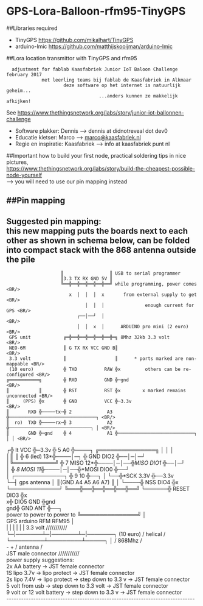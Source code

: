 # GPS-Lora-Balloon-rfm95-TinyGPS 

##Libraries required
- TinyGPS       https://github.com/mikalhart/TinyGPS
- arduino-lmic  https://github.com/matthijskooijman/arduino-lmic

##Lora location transmittor with TinyGPS and rfm95 
```
  adjustment for fablab Kaasfabriek Junior IoT Baloon Challenge february 2017
             met leerling teams bij fablab de Kaasfabriek in Alkmaar
                     deze software op het internet is natuurlijk geheim...
                                  ...anders kunnen ze makkelijk afkijken! 
```
See https://www.thethingsnetwork.org/labs/story/junior-iot-ballonnen-challenge 

- Software plakker: Dennis --> dennis at didnotreveal dot dev0
- Educatie kletser: Marco --> marco@kaasfabriek.nl
- Regie en inspiratie: Kaasfabriek --> info at kaasfabriek punt nl

##Important
how to build your first node, practical soldering tips in nice pictures,  <BR/>
https://www.thethingsnetwork.org/labs/story/build-the-cheapest-possible-node-yourself <BR/>
 --> you will need to use our pin mapping instead <BR/>

##Pin mapping
   ---------------------------------------------------------------------------- 
   Suggested pin mapping:                                                       
   this new mapping puts the boards next to each other as shown in schema below,
         can be folded into compact stack with the 868 antenna outside the pile 
   -----------------------------------------------------------------------------
                        ║                 ║ USB to serial programmer        
                        ║3.3 TX RX GND 5V ║                              
                        ╚══╬══╬══╬══╬══╬══╝ while programming, power comes <BR/>
                           x  │  │  │  x       from external supply to get <BR/>
                                 │  │  │               enough current for GPS <BR/>
                              ┌──│──┘  │                                     <BR/>
                              │  │  x  │      ARDUINO pro mini (2 euro)      <BR/>
     GPS unit            ╔═╬══╬══╬══╬══╬══╬═╗ 8Mhz 32kb 3.3 volt             <BR/>
     NEO-6M              ║ G TX RX VCC GND B║                                   <BR/>
     3.3 volt            ║                  ║      * ports marked are non-mappable <BR/>
     (10 euro)           ╬ TXD          RAW ╬x         others can be re-configured <BR/>
    ╔═══════════╗        ╬ RXD          GND ╬─gnd                                  <BR/>
    ║           ║        ╬ RST          RST ╬x        x marked remains unconnected <BR/>
    ║     (PPS) ╬x       ╬ GND          VCC ╬─3.3v                                <BR/>
    ║       RXD ╬─────tx─╬ 2             A3 ╬────────────────────────────────┐ <BR/>
    ║  ro)  TXD ╬─────rx─╬ 3             A2 ╬──────────────────────────────┐ │ <BR/>
    ║       GND ╬─gnd    ╬ 4             A1 ╬────────────────────────────┐ │ │ <BR/>
   ┌╬  lt   VCC ╬─3.3v   ╬ 5             A0 ╬────┐    ╔═══════════════╗  │ │ │ <BR/>
   │║           ║        ╬ 6       (led) 13*╬────│─┐  ╬ GND      DIO2 ╬──│─│─┘ <BR/>
   │╚═══════════╝        ╬ 7        MISO 12*╬────│─│──╬*MISO     DIO1 ╬──│─┘   <BR/>
   │                     ╬ 8        MOSI 11*╬────│─│──╬*MOSI     DIO0 ╬──┘    <BR/>
   │ ┌─────────────┐     ╬ 9             10 ╬──┐ │ └──╬*SCK      3.3V ╬──3.3v  <BR/>
   └─┤ gps antenna │     ║(GND A4 A5 A6 A7) ║  │ └────╬ NSS      DIO4 ╬x      <BR/>
     └─────────────┘     ╚═══╬══╬══╬══╬══╬══╝  └──────╬ RESET    DIO3 ╬x     <BR/>
                                                     x╬ DIO5      GND ╬gnd   <BR/>
                                                   gnd╬ GND       ANT ╬──┐   <BR/>
        power to    power to    power to              ╚═══════════════╝  │   <BR/>
         GPS       arduino     RFM                     RFM95             │   <BR/>
          | |       | |       | |                      3.3 volt     /////////// <BR/>
          └─|───────┴─|───────┴─|───────┐              (10 euro)    / helical / <BR/>
            └─────────┴─────────┴─────┐ │                           / 868Mhz  / <BR/>
                                      - +                           / antenna / <BR/>
                               JST male connector                   /////////// <BR/>
    power supply suggestions:                                                       <BR/>
     2x AA battery -> JST female connector                                  <BR/>
    1S lipo 3.7v -> lipo protect -> JST female connector                     <BR/>
    2s lipo 7.4V -> lipo protect -> step down to 3.3 v -> JST female connector <BR/>
    5 volt from usb -> step down to 3.3 volt -> JST female connector          <BR/>
    9 volt or 12 volt battery -> step down to 3.3 v -> JST female connector     <BR/>
   ----------------------------------------------------------------------------- <BR/>
